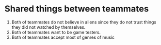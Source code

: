 # Shared things between teammates
1. Both of teammates do not believe in ailens since they do not trust things they did not watched by themselves.
2. Both of teammates want to be game testers.
3. Both of teammates accept most of genres of music

